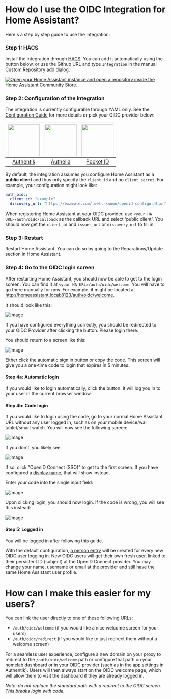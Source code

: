 # How do I use the OIDC Integration for Home Assistant?

Here's a step by step guide to use the integration:

### Step 1: HACS
Install the integration through [HACS](https://hacs.xyz/). You can add it automatically using the button below, or use the Github URL and type `Integration` in the manual Custom Repository add dialog.

[![Open your Home Assistant instance and open a repository inside the Home Assistant Community Store.](https://my.home-assistant.io/badges/hacs_repository.svg)](https://my.home-assistant.io/redirect/hacs_repository/?owner=christiaangoossens&repository=hass-oidc-auth&category=Integration)


### Step 2: Configuration of the integration
The integration is currently configurable through YAML only. See the [Configuration Guide](./docs/configuration.md) for more details or pick your OIDC provider below:

| <img src="https://goauthentik.io/img/icon_top_brand_colour.svg" width="100"> | <img src="https://www.authelia.com/images/branding/logo-cropped.png" width="100"> | <img src="https://github.com/user-attachments/assets/4ceb2708-9f29-4694-b797-be833efce17d" width="100"> |
|:-----------------------------------------------------------------------------------------:|:-------------------------------------------------------------------------------------:|:---------------------------------------------------------------------------------------:|
| [Authentik](./provider-configurations/authentik.md)                                       | [Authelia](./provider-configurations/authelia.md)                                     | [Pocket ID](./provider-configurations/pocket-id.md)                                     |

By default, the integration assumes you configure Home Assistant as a **public client** and thus only specify the `client_id` and no `client_secret`. For example, your configuration might look like:

```yaml
auth_oidc:
  client_id: "example"
  discovery_url: "https://example.com/.well-known/openid-configuration"
```

When registering Home Assistant at your OIDC provider, use `<your HA URL>/auth/oidc/callback` as the callback URL and select 'public client'. You should now get the `client_id` and `issuer_url` or `discovery_url` to fill in.

### Step 3: Restart
Restart Home Assistant. You can do so by going to the Reparations/Update section in Home Assistant.

### Step 4: Go to the OIDC login screen
After restarting Home Assistant, you should now be able to get to the login screen. You can find it at `<your HA URL>/auth/oidc/welcome`. You will have to go there manually for now. For example, it might be located at http://homeassistant.local:8123/auth/oidc/welcome.

It should look like this:

![image](https://github.com/user-attachments/assets/7320b7d3-b9f9-4268-ba1f-4deb0c6805ea)

If you have configured everything correctly, you should be redirected to your OIDC Provider after clicking the button. Please login there.

You should return to a screen like this:

![image](https://github.com/user-attachments/assets/d9c305bd-4a93-4a97-ae55-dba6361d92c8)

Either click the automatic sign in button or copy the code.
This screen will give you a one-time code to login that expires in 5 minutes.

#### Step 4a: Automatic login
If you would like to login automatically, click the button. It will log you in to your user in the current browser window.

#### Step 4b: Code login
If you would like to login using the code, go to your normal Home Assistant URL without any user logged in, such as on your mobile device/wall tablet/smart watch. You will now see the following screen:

![image](https://github.com/user-attachments/assets/4ed2b408-53e4-429e-920a-7628ddbcfc02)

If you don't, you likely see:

![image](https://github.com/user-attachments/assets/80629c60-793e-4933-8b45-283234798ffb)

If so, click "OpenID Connect (SSO)" to get to the first screen. If you have configured a [display name](./configuration.md#configuring-a-display-name-for-your-oidc-provider), that will show instead.

Enter your code into the single input field:

![image](https://github.com/user-attachments/assets/f031a41c-5a85-44b8-8517-3feabaa44fd5)

Upon clicking login, you should now login.
If the code is wrong, you will see this instead:

![image](https://github.com/user-attachments/assets/317d20e4-0e10-40f7-bb68-5cf456faf87d)

#### Step 5: Logged in
You will be logged in after following this guide.

With the default configuration, [a person entry](https://www.home-assistant.io/integrations/person/) will be created for every new OIDC user logging in. New OIDC users will get their own fresh user, linked to their persistent ID (subject) at the OpenID Connect provider. You may change your name, username or email at the provider and still have the same Home Assistant user profile.

# How can I make this easier for my users?

You can link the user directly to one of these following URLs:

- `/auth/oidc/welcome` (if you would like a nice welcome screen for your users)
- `/auth/oidc/redirect` (if you would like to just redirect them without a welcome screen)

For a seamless user experience, configure a new domain on your proxy to redirect to the `/auth/oidc/welcome` path or configure that path on your homelab dashboard or in your OIDC provider (such as in the app settings in Authentik). Users will then always start on the OIDC welcome page, which will allow them to visit the dashboard if they are already logged in.

*Note: do not replace the standard path with a redirect to the OIDC screen. This breaks login with code.*